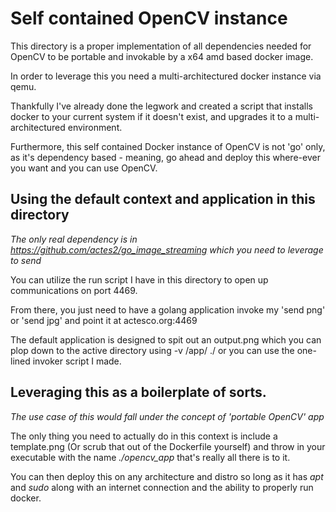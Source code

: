 # Self contained OpenCV instance

This directory is a proper implementation of all dependencies needed for OpenCV to be portable and invokable by a x64 amd based docker image.

In order to leverage this you need a multi-architectured docker instance via qemu.

Thankfully I've already done the legwork and created a script that installs docker to your current system if it doesn't exist, and upgrades it to a multi-architectured environment.

Furthermore, this self contained Docker instance of OpenCV is not 'go' only, as it's dependency based - meaning, go ahead and deploy this where-ever you want and you can use OpenCV.

## Using the default context and application in this directory

*The only real dependency is in https://github.com/actes2/go_image_streaming which you need to leverage to send*

You can utilize the run script I have in this directory to open up communications on port 4469.

From there, you just need to have a golang application invoke my 'send png' or 'send jpg' and point it at actesco.org:4469

The default application is designed to spit out an output.png which you can plop down to the active directory using -v /app/ ./ or you can use the one-lined invoker script I made.


## Leveraging this as a boilerplate of sorts.

_The use case of this would fall under the concept of 'portable OpenCV' app_

The only thing you need to actually do in this context is include a template.png (Or scrub that out of the Dockerfile yourself) and throw in your executable with the name *./opencv_app* that's really all there is to it.

You can then deploy this on any architecture and distro so long as it has _apt_ and _sudo_ along with an internet connection and the ability to properly run docker.
